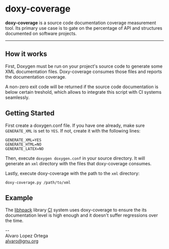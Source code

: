 # doxy-coverage

**doxy-coverage** is a source code documentation coverage measurement tool. Its primary use case is to gate on the percentage of API and structures documented on software projects.

***

## How it works

First, Doxygen must be run on your project's source code to generate some XML documentation files. Doxy-coverage consumes those files and reports the documentation coverage.

A non-zero exit code will be returned if the source code documentation is below certain treshold, which allows to integrate this script with CI systems seamlessly.

## Getting Started
First create a doxygen.conf file. If you have one already, make sure `GENERATE_XML` is set to `YES`. If not, create it with the following lines:

```
GENERATE_XML=YES
GENERATE_HTML=NO
GENERATE_LATEX=NO
```

Then, execute `doxygen doxygen.conf` in your source directory. It will generate an `xml` directory with the files that doxy-coverage consumes.

Lastly, execute doxy-coverage with the path to the `xml` directory:

```
doxy-coverage.py /path/to/xml
```

## Example

The [libhpack](https://github.com/alobbs/libhpack) library [CI](https://travis-ci.org/alobbs/libhpack) system uses doxy-coverage to ensure the its documentation level is high enough and it doesn't suffer regressions over the time.

--  
Alvaro Lopez Ortega  
[alvaro@gnu.org](mail:alvaro@gnu.org)

